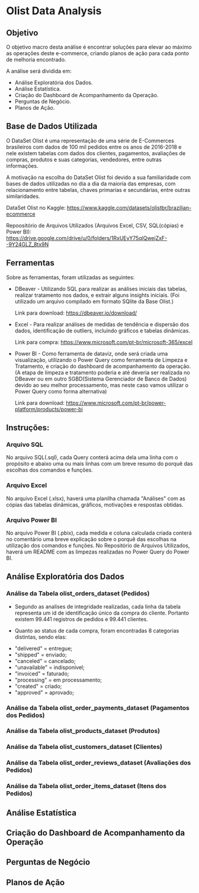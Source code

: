 #  Olist Data Analysis

## Objetivo
O objetivo macro desta análise é encontrar soluções para elevar ao máximo as operações deste e-commerce, criando planos de ação para cada ponto de melhoria encontrado.

A análise será dividida em:
* Análise Exploratória dos Dados.
* Análise Estatística.
* Criação do Dashboard de Acompanhamento da Operação.
* Perguntas de Negócio.
* Planos de Ação.

## Base de Dados Utilizada

O DataSet Olist é uma representação de uma série de E-Commerces brasileiros com dados de 100 mil pedidos entre os anos de 2016-2018 e nele existem tabelas com dados dos clientes, pagamentos, avaliações de compras, produtos e suas categorias, vendedores, entre outras informações.

A motivação na escolha do DataSet Olist foi devido a sua familiaridade com bases de dados utilizadas no dia a dia da maioria das empresas, com relacionamento entre tabelas, chaves primarias e secundárias, entre outras similaridades.

DataSet Olist no Kaggle:
https://www.kaggle.com/datasets/olistbr/brazilian-ecommerce

Repoositório de Arquivos Utilizados (Arquivos Excel, CSV, SQL(cópias) e Power BI):
https://drive.google.com/drive/u/0/folders/1RxUEyY75qlQwejZxF--9Y24GLZ_8tx9N

## Ferramentas

Sobre as ferramentas, foram utilizadas as seguintes:

* DBeaver - Utilizando SQL para realizar as análises iniciais das tabelas, realizar tratamento nos dados, e extrair alguns insights iniciais.
(Foi utilizado um arquivo compilado em formato SQlite da Base Olist.)

    Link para download: https://dbeaver.io/download/

* Excel - Para realizar análises de medidas de tendência e dispersão dos dados, identificação de outliers, incluindo gráficos e tabelas dinâmicas.

    Link para compra: https://www.microsoft.com/pt-br/microsoft-365/excel

* Power BI - Como ferramenta de dataviz, onde será criada uma visualização, utilizando o Power Query como ferramenta de Limpeza e Tratamento, e criação do dashboard de acompanhamento da operação.
(A etapa de limpeza e tratamento poderia e até deveria ser realizada no DBeaver ou em outro SGBD(Sistema Gerenciador de Banco de Dados) devido ao seu melhor processamento, mas neste caso vamos utilizar o Power Query como forma alternativa)

    Link para download: https://www.microsoft.com/pt-br/power-platform/products/power-bi

## Instruções:

### Arquivo SQL

No arquivo SQL(.sql), cada Query conterá acima dela uma linha com o propósito e abaixo uma ou mais linhas com um breve resumo do porquê das escolhas dos comandos e funções.

### Arquivo Excel

No arquivo Excel (.xlsx), haverá uma planilha chamada "Análises" com as cópias das tabelas dinâmicas, gráficos, motivações e respostas obtidas.

### Arquivo Power BI

No arquivo Power BI (.pbix), cada medida e coluna calculada criada conterá no comentário uma breve explicação sobre o porquê das escolhas na utilização dos comandos e funções.
No Repositório de Arquivos Utilizados, haverá um README com as limpezas realizadas no Power Query do Power BI.

## Análise Exploratória dos Dados

### Análise da Tabela olist_orders_dataset (Pedidos)

* Segundo as analises de integridade realizadas, cada linha da tabela representa um id de identificação único da compra do cliente. Portanto existem 99.441 registros de pedidos e 99.441 clientes.

* Quanto ao status de cada compra, foram encontradas 8 categorias distintas, sendo elas:
- "delivered" = entregue;
- "shipped" = enviado;
- "canceled" = cancelado;
- "unavailable" = indisponível;
- "invoiced" = faturado;
- "processing" = em processamento;
- "created" = criado;
- "approved" = aprovado;



### Análise da Tabela olist_order_payments_dataset (Pagamentos dos Pedidos)



### Análise da Tabela olist_products_dataset (Produtos)



### Análise da Tabela olist_customers_dataset (Clientes)



### Análise da Tabela olist_order_reviews_dataset (Avaliações dos Pedidos)



### Análise da Tabela olist_order_items_dataset (Itens dos Pedidos)


## Análise Estatística


## Criação do Dashboard de Acompanhamento da Operação


## Perguntas de Negócio


## Planos de Ação

